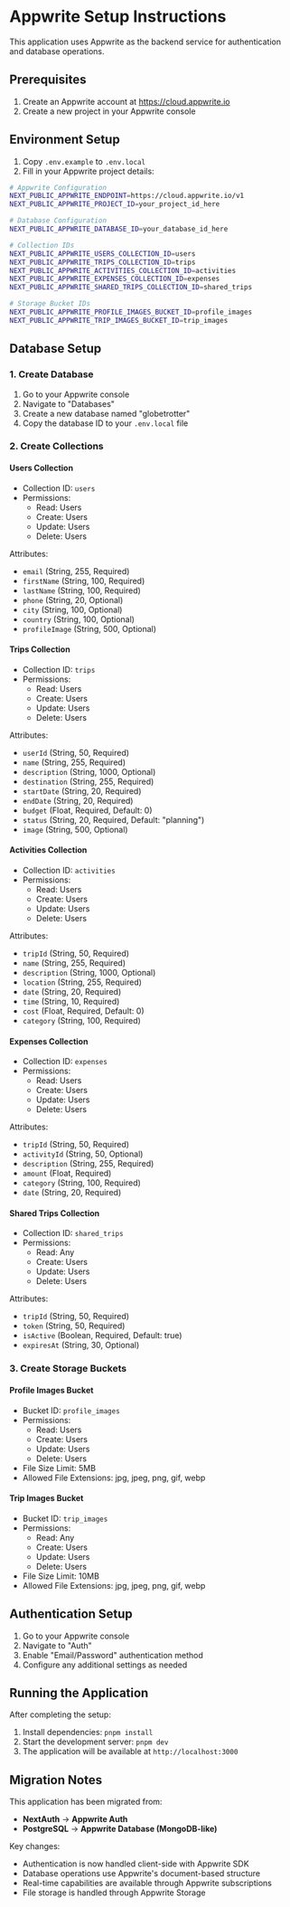 # Appwrite Setup Instructions

This application uses Appwrite as the backend service for authentication and database operations.

## Prerequisites

1. Create an Appwrite account at https://cloud.appwrite.io
2. Create a new project in your Appwrite console

## Environment Setup

1. Copy `.env.example` to `.env.local`
2. Fill in your Appwrite project details:

```bash
# Appwrite Configuration
NEXT_PUBLIC_APPWRITE_ENDPOINT=https://cloud.appwrite.io/v1
NEXT_PUBLIC_APPWRITE_PROJECT_ID=your_project_id_here

# Database Configuration
NEXT_PUBLIC_APPWRITE_DATABASE_ID=your_database_id_here

# Collection IDs
NEXT_PUBLIC_APPWRITE_USERS_COLLECTION_ID=users
NEXT_PUBLIC_APPWRITE_TRIPS_COLLECTION_ID=trips
NEXT_PUBLIC_APPWRITE_ACTIVITIES_COLLECTION_ID=activities
NEXT_PUBLIC_APPWRITE_EXPENSES_COLLECTION_ID=expenses
NEXT_PUBLIC_APPWRITE_SHARED_TRIPS_COLLECTION_ID=shared_trips

# Storage Bucket IDs
NEXT_PUBLIC_APPWRITE_PROFILE_IMAGES_BUCKET_ID=profile_images
NEXT_PUBLIC_APPWRITE_TRIP_IMAGES_BUCKET_ID=trip_images
```

## Database Setup

### 1. Create Database
1. Go to your Appwrite console
2. Navigate to "Databases"
3. Create a new database named "globetrotter"
4. Copy the database ID to your `.env.local` file

### 2. Create Collections

#### Users Collection
- Collection ID: `users`
- Permissions: 
  - Read: Users
  - Create: Users
  - Update: Users
  - Delete: Users

Attributes:
- `email` (String, 255, Required)
- `firstName` (String, 100, Required)
- `lastName` (String, 100, Required)
- `phone` (String, 20, Optional)
- `city` (String, 100, Optional)
- `country` (String, 100, Optional)
- `profileImage` (String, 500, Optional)

#### Trips Collection
- Collection ID: `trips`
- Permissions: 
  - Read: Users
  - Create: Users
  - Update: Users
  - Delete: Users

Attributes:
- `userId` (String, 50, Required)
- `name` (String, 255, Required)
- `description` (String, 1000, Optional)
- `destination` (String, 255, Required)
- `startDate` (String, 20, Required)
- `endDate` (String, 20, Required)
- `budget` (Float, Required, Default: 0)
- `status` (String, 20, Required, Default: "planning")
- `image` (String, 500, Optional)

#### Activities Collection
- Collection ID: `activities`
- Permissions: 
  - Read: Users
  - Create: Users
  - Update: Users
  - Delete: Users

Attributes:
- `tripId` (String, 50, Required)
- `name` (String, 255, Required)
- `description` (String, 1000, Optional)
- `location` (String, 255, Required)
- `date` (String, 20, Required)
- `time` (String, 10, Required)
- `cost` (Float, Required, Default: 0)
- `category` (String, 100, Required)

#### Expenses Collection
- Collection ID: `expenses`
- Permissions: 
  - Read: Users
  - Create: Users
  - Update: Users
  - Delete: Users

Attributes:
- `tripId` (String, 50, Required)
- `activityId` (String, 50, Optional)
- `description` (String, 255, Required)
- `amount` (Float, Required)
- `category` (String, 100, Required)
- `date` (String, 20, Required)

#### Shared Trips Collection
- Collection ID: `shared_trips`
- Permissions: 
  - Read: Any
  - Create: Users
  - Update: Users
  - Delete: Users

Attributes:
- `tripId` (String, 50, Required)
- `token` (String, 50, Required)
- `isActive` (Boolean, Required, Default: true)
- `expiresAt` (String, 30, Optional)

### 3. Create Storage Buckets

#### Profile Images Bucket
- Bucket ID: `profile_images`
- Permissions:
  - Read: Users
  - Create: Users
  - Update: Users
  - Delete: Users
- File Size Limit: 5MB
- Allowed File Extensions: jpg, jpeg, png, gif, webp

#### Trip Images Bucket
- Bucket ID: `trip_images`
- Permissions:
  - Read: Any
  - Create: Users
  - Update: Users
  - Delete: Users
- File Size Limit: 10MB
- Allowed File Extensions: jpg, jpeg, png, gif, webp

## Authentication Setup

1. Go to your Appwrite console
2. Navigate to "Auth"
3. Enable "Email/Password" authentication method
4. Configure any additional settings as needed

## Running the Application

After completing the setup:

1. Install dependencies: `pnpm install`
2. Start the development server: `pnpm dev`
3. The application will be available at `http://localhost:3000`

## Migration Notes

This application has been migrated from:
- **NextAuth** → **Appwrite Auth**
- **PostgreSQL** → **Appwrite Database (MongoDB-like)**

Key changes:
- Authentication is now handled client-side with Appwrite SDK
- Database operations use Appwrite's document-based structure
- Real-time capabilities are available through Appwrite subscriptions
- File storage is handled through Appwrite Storage
